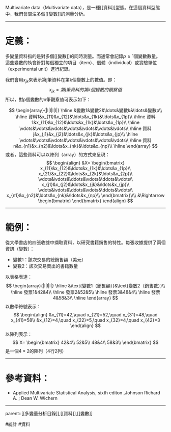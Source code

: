 Multivariate data（Multivariate data），是一種[[資料]]型態。在這個資料型態中，我們會關注多個[[變數]]的測量分析。
- - -
# 定義：
多變量資料指的是對多個[[變數]]的同時測量。而通常會記錄$p\geq1$個變數數量。
這些變數的執會針對每個獨立的項目（item）、個體（individual）或實驗單位（experimental unit）進行紀錄。

我們會用$x_{jk}$來表示第j筆資料在第k個變數上的數值。即：
$$
x_{jk}=第j筆資料的第k個變數的觀察值
$$
所以，對p個變數的n筆觀察值可表示如下：

$$
\begin{array}{|l|l|l|l|}
\hline
&變數1&變數2&\ldots&變數k&\ldots&變數p\\
\hline
資料1&x_{11}&x_{12}&\ldots&x_{1k}&\ldots&x_{1p}\\
\hline
資料1&x_{11}&x_{12}&\ldots&x_{1k}&\ldots&x_{1p}\\
\hline
\vdots&\vdots&\vdots&\vdots&\vdots&\vdots&\vdots\\
\hline
資料j&x_{j1}&x_{j2}&\ldots&x_{jk}&\ldots&x_{jp}\\
\hline
\vdots&\vdots&\vdots&\vdots&\vdots&\vdots&\vdots\\
\hline
資料n&x_{n1}&x_{n2}&\ldots&x_{nk}&\ldots&x_{np}\\
\hline
\end{array}
$$
或者，這些資料可以以陣列（array）的方式來呈現：
$$
\begin{align}
&X=
\begin{bmatrix}
x_{11}&x_{12}&\ldots&x_{1k}&\ldots&x_{1p}\\
x_{21}&x_{22}&\ldots&x_{2k}&\ldots&x_{2p}\\
\vdots&\vdots&\ddots&\vdots&\ddots&\vdots\\
x_{j1}&x_{j2}&\ldots&x_{jk}&\ldots&x_{jp}\\
\vdots&\vdots&\ddots&\vdots&\ddots&\vdots\\
x_{n1}&x_{n2}&\ldots&x_{nk}&\ldots&x_{np}\\
\end{bmatrix}\\\\
&\Rightarrow
\begin{bmatrix}
\end{bmatrix}
\end{align}
$$
- - -
# 範例：
從大學書店的四張收據中擷取資料，以研究書籍銷售的特性。每張收據提供了兩個資訊（變數）：
- 變數1：該次交易的總銷售額（美元）
- 變數2：該次交易賣出的書籍數量

以表格表達：
$$
\begin{array}{|l|l|l|}
\hline
&\text{變數1（銷售額）}&\text{變數2（銷售數）}\\
\hline
發票1&42&4\\
\hline
發票2&52&5\\
\hline
發票3&48&4\\
\hline
發票4&58&3\\
\hline
\end{array}
$$
以數學符號表示：
$$
\begin{align}
&x_{11}=42,\quad x_{21}=52,\quad x_{31}=48,\quad x_{41}=58\\
&x_{12}=4,\quad x_{22}=5,\quad x_{32}=4,\quad x_{42}=3
\end{align}
$$
以陣列表示：
$$
X=
\begin{bmatrix}
42&4\\
52&5\\
48&4\\
58&3\\
\end{bmatrix}
$$
是一個$4\times2$的陣列（4行2列）
- - -
# 參考資料：
- Applied Multivariate Statistical Analysis, sixth editon ,Johnson Richard A. ;  Dean W. Wichern
- - -
parent::[[多變量分析目錄]],[[資料]],[[變數]]

#統計 #資料